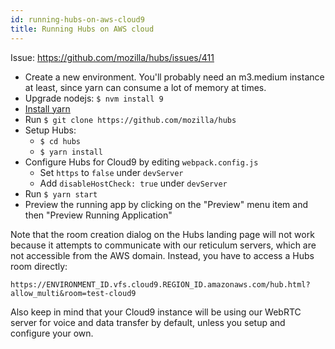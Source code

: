 ```yaml
---
id: running-hubs-on-aws-cloud9
title: Running Hubs on AWS cloud
---
```


Issue: https://github.com/mozilla/hubs/issues/411

- Create a new environment. You'll probably need an m3.medium instance at least, since yarn can consume a lot of memory at times.
- Upgrade nodejs: `$ nvm install 9`
- [Install yarn](https://yarnpkg.com/en/docs/install#centos-stable)
- Run `$ git clone https://github.com/mozilla/hubs`
- Setup Hubs:
  - `$ cd hubs`
  - `$ yarn install`
- Configure Hubs for Cloud9 by editing `webpack.config.js`
  - Set `https` to `false` under `devServer`
  - Add `disableHostCheck: true` under `devServer`
- Run `$ yarn start`
- Preview the running app by clicking on the "Preview" menu item and then "Preview Running Application"

Note that the room creation dialog on the Hubs landing page will not work because it attempts to communicate with our reticulum servers, which are not accessible from the AWS domain. Instead, you have to access a Hubs room directly:

`https://ENVIRONMENT_ID.vfs.cloud9.REGION_ID.amazonaws.com/hub.html?allow_multi&room=test-cloud9`

Also keep in mind that your Cloud9 instance will be using our WebRTC server for voice and data transfer by default, unless you setup and configure your own.